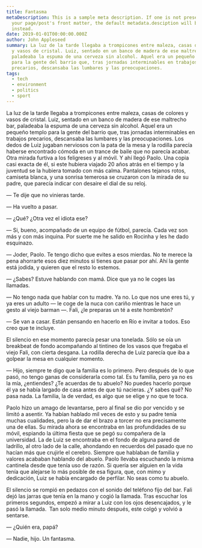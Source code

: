 ```yaml
---
title: Fantasma
metaDescription: This is a sample meta description. If one is not present in
  your page/post's front matter, the default metadata.desciption will be used
  instead.
date: 2019-01-01T00:00:00.000Z
author: John Appleseed
summary: La luz de la tarde llegaba a trompicones entre maleza, casas de colores
  y vasos de cristal. Luiz, sentado en un banco de madera de ese maltrecho bar,
  paladeaba la espuma de una cerveza sin alcohol. Aquel era un pequeño templo
  para la gente del barrio que, tras jornadas interminables en trabajos
  precarios, descansaba las lumbares y las preocupaciones.
tags:
  - tech
  - environment
  - politics
  - sport
---
```

La luz de la tarde llegaba a trompicones entre maleza, casas de colores y vasos de cristal. Luiz, sentado en un banco de madera de ese maltrecho bar, paladeaba la espuma de una cerveza sin alcohol. Aquel era un pequeño templo para la gente del barrio que, tras jornadas interminables en trabajos precarios, descansaba las lumbares y las preocupaciones. Los dedos de Luiz jugaban nerviosos con la pata de la mesa y la rodilla parecía haberse encontrado cómoda en un trance de baile que no parecía acabar. Otra mirada furtiva a los feligreses y al móvil. Y ahí llegó Paolo. Una copia casi exacta de él, si este hubiera viajado 20 años atrás en el tiempo y la juventud se la hubiera tomado con más calma. Pantalones tejanos rotos, camiseta blanca, y una sonrisa temerosa se cruzaron con la mirada de su padre, que parecía indicar con desaire el dial de su reloj.

— Te dije que no vinieras tarde. 

— Ha vuelto a pasar. 

— ¿Qué? ¿Otra vez el idiota ese? 

— Si, bueno, acompañado de un equipo de fútbol, parecía. Cada vez son más y con más inquina. Por suerte me he salido en Rocinha y les he dado esquinazo. 

— Joder, Paolo. Te tengo dicho que evites a esos mierdas. No te merece la pena ahorrarte esos diez minutos si tienes que pasar por ahí. Ahí la gente está jodida, y quieren que el resto lo estemos. 

— ¿Sabes? Estuve hablando con mamá. Dice que ya no le coges las llamadas. 

— No tengo nada que hablar con tu madre. Ya no. Lo que nos une eres tú, y ya eres un adulto — le coge de la nuca con cariño mientras le hace un gesto al viejo barman —. Fali, ¿le preparas un té a este hombretón? 

— Se van a casar. Están pensando en hacerlo en Río e invitar a todos. Eso creo que te incluye. 

El silencio en ese momento parecía pesar una tonelada. Sólo se oía un breakbeat de fondo acompañando al tintineo de los vasos que fregaba el viejo Fali, con cierta desgana. La rodilla derecha de Luiz parecía que iba a golpear la mesa en cualquier momento. 

— Hijo, siempre te digo que la familia es lo primero. Pero después de lo que pasó, no tengo ganas de considerarla como tal. Es tu familia, pero ya no es la mía, ¿entiendes? ¿Te acuerdas de tu abuelo? No puedes hacerlo porque él ya se había largado de casa antes de que tú nacieras. ¿Y sabes qué? No pasa nada. La familia, la de verdad, es algo que se elige y no que te toca. 

Paolo hizo un amago de levantarse, pero al final se dio por vencido y se limitó a asentir. Ya habían hablado mil veces de esto y su padre tenía muchas cualidades, pero la de dar el brazo a torcer no era precisamente una de ellas. Su mirada ahora se encontraba en las profundidades de su móvil, espiando la última fiesta que se pegó su compañera de la universidad. La de Luiz se encontraba en el fondo de alguna pared de ladrillo, al otro lado de la calle, ahondando en recuerdos del pasado que no hacían más que crujirle el cerebro. Siempre que hablaban de familia y valores acababan hablando del abuelo. Paolo llevaba escuchando la misma cantinela desde que tenía uso de razón. Si quería ser alguien en la vida tenía que alejarse lo más posible de esa figura, que, con mimo y dedicación, Luiz se había encargado de perfilar. No seas como tu abuelo. 

El silencio se rompió en pedazos con el sonido del teléfono fijo del bar. Fali dejó las jarras que tenía en la mano y cogió la llamada. Tras escuchar los primeros segundos, empezó a mirar a Luiz con los ojos desencajados, y le pasó la llamada.  Tan solo medio minuto después, este colgó y volvió a sentarse. 

— ¿Quién era, papá? 

— Nadie, hijo. Un fantasma.